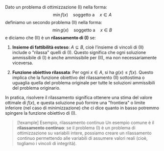 Dato un problema di ottimizzazione (I) nella forma:
$$
\min f(x) \quad \text{soggetto a} \quad x \in A
$$
definiamo un secondo problema (II) nella forma:
$$
\min g(x) \quad \text{soggetto a} \quad x \in B
$$
e diciamo che (II) è un **rilassamento di (I)** se:

1. **Insieme di fattibilità esteso**: $A \subseteq B$, cioè l’insieme di vincoli di (II) include o "rilassa" quelli di (I). Questo significa che ogni soluzione ammissibile di (I) è anche ammissibile per (II), ma non necessariamente viceversa.
   
2. **Funzione obiettivo rilassata**: Per ogni $x \in A$, si ha $g(x) \leq f(x)$. Questo implica che la funzione obiettivo del rilassamento (II) sottostima o uguaglia quella del problema originale per tutte le soluzioni ammissibili del problema originario.

In pratica, risolvere il rilassamento significa ottenere una stima del valore ottimale di $f(x)$, e questa soluzione può fornire una "frontiera" o limite inferiore (nel caso di minimizzazione) che ci dice quanto in basso potremmo spingere la funzione obiettivo di (I).

> [!example] Esempio, rilassamento continuo
> Un esempio comune è il **rilassamento continuo**: se il problema (I) è un problema di ottimizzazione su variabili intere, possiamo creare un rilassamento continuo permettendo alle variabili di assumere valori reali (cioè, togliamo i vincoli di integrità).